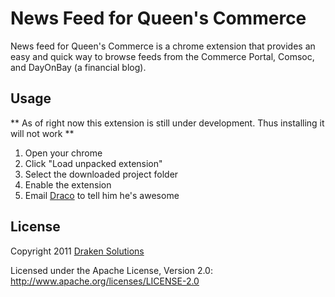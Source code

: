 News Feed for Queen's Commerce
==============================

News feed for Queen's Commerce is a chrome extension that provides an easy and quick way to browse feeds from the Commerce Portal, Comsoc, and DayOnBay (a financial blog).


Usage
-----

** As of right now this extension is still under development. Thus installing it will not work **

1. Open your chrome
2. Click "Load unpacked extension"
3. Select the downloaded project folder
4. Enable the extension
5. Email [Draco](http://www.dracoli.com/#/contact-me) to tell him he's awesome


License
-------

Copyright 2011 [Draken Solutions](http://www.drakensolutions.com)

Licensed under the Apache License, Version 2.0: http://www.apache.org/licenses/LICENSE-2.0
